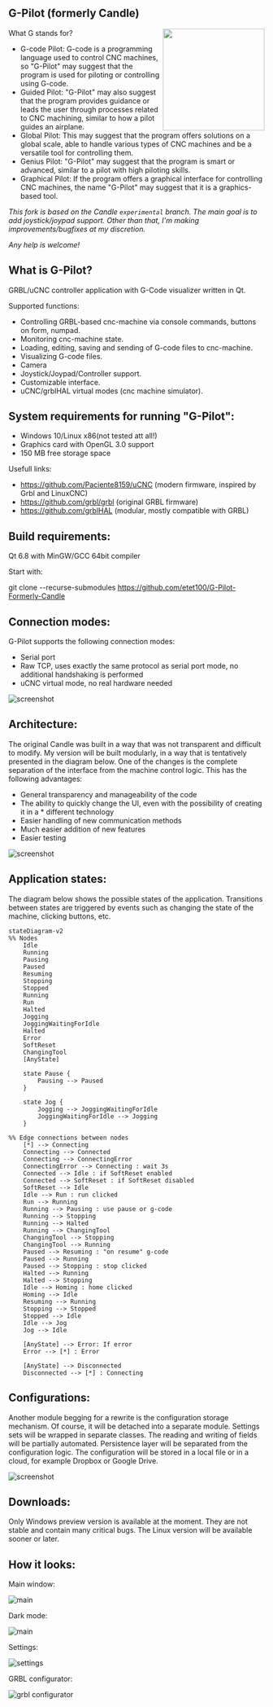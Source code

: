 G-Pilot (formerly Candle)
-----------
<img src="screenshots/gpilot_big.jpg" width="200" height="200" align="right">
What G stands for?

- G-code Pilot: G-code is a programming language used to control CNC machines, so "G-Pilot" may suggest that the program is used for piloting or controlling using G-code.
- Guided Pilot: "G-Pilot" may also suggest that the program provides guidance or leads the user through processes related to CNC machining, similar to how a pilot guides an airplane.
- Global Pilot: This may suggest that the program offers solutions on a global scale, able to handle various types of CNC machines and be a versatile tool for controlling them.
- Genius Pilot: "G-Pilot" may suggest that the program is smart or advanced, similar to a pilot with high piloting skills.
- Graphical Pilot: If the program offers a graphical interface for controlling CNC machines, the name "G-Pilot" may suggest that it is a graphics-based tool.

*This fork is based on the Candle `experimental` branch. The main goal is to add joystick/joypad support. Other than that, I'm making improvements/bugfixes at my discretion.*

*Any help is welcome!*

What is G-Pilot?
-----------

GRBL/uCNC controller application with G-Code visualizer written in Qt.

Supported functions:
* Controlling GRBL-based cnc-machine via console commands, buttons on form, numpad.
* Monitoring cnc-machine state.
* Loading, editing, saving and sending of G-code files to cnc-machine.
* Visualizing G-code files.
* Camera 
* Joystick/Joypad/Controller support.
* Customizable interface.
* uCNC/grblHAL virtual modes (cnc machine simulator).

System requirements for running "G-Pilot":
-------------------
* Windows 10/Linux x86(not tested att all!)
* Graphics card with OpenGL 3.0 support
* 150 MB free storage space

Usefull links:

* https://github.com/Paciente8159/uCNC (modern firmware, inspired by Grbl and LinuxCNC)
* https://github.com/grbl/grbl (original GRBL firmware)
* https://github.com/grblHAL (modular, mostly compatible with GRBL)

Build requirements:
-------------------
Qt 6.8 with MinGW/GCC 64bit compiler

Start with:

git clone --recurse-submodules https://github.com/etet100/G-Pilot-Formerly-Candle

Connection modes:
-----------------

G-Pilot supports the following connection modes:
* Serial port
* Raw TCP, uses exactly the same protocol as serial port mode, no additional handshaking is performed
* uCNC virtual mode, no real hardware needed

![screenshot](/screenshots/screenshot_connection_modes.png)

Architecture:
-------------

The original Candle was built in a way that was not transparent and difficult to modify. My version will be built modularly, in a way that is tentatively presented in the diagram below. One of the changes is the complete separation of the interface from the machine control logic. This has the following advantages:

* General transparency and manageability of the code
* The ability to quickly change the UI, even with the possibility of creating it in a * different technology
* Easier handling of new communication methods
* Much easier addition of new features
* Easier testing

![screenshot](/screenshots/arch1.png)

Application states:
-------------------

The diagram below shows the possible states of the application. Transitions between states are triggered by events such as changing the state of the machine, clicking buttons, etc.

```mermaid
stateDiagram-v2
%% Nodes
    Idle
    Running
    Pausing
    Paused
    Resuming
    Stopping
    Stopped
    Running
    Run
    Halted
    Jogging
    JoggingWaitingForIdle
    Halted
    Error
    SoftReset
    ChangingTool
    [AnyState]

    state Pause {
        Pausing --> Paused
    }

    state Jog {
        Jogging --> JoggingWaitingForIdle
        JoggingWaitingForIdle --> Jogging
    }

%% Edge connections between nodes
    [*] --> Connecting
    Connecting --> Connected
    Connecting --> ConnectingError
    ConnectingError --> Connecting : wait 3s
    Connected --> Idle : if SoftReset enabled
    Connected --> SoftReset : if SoftReset disabled
    SoftReset --> Idle
    Idle --> Run : run clicked
    Run --> Running
    Running --> Pausing : use pause or g-code
    Running --> Stopping
    Running --> Halted
    Running --> ChangingTool
    ChangingTool --> Stopping
    ChangingTool --> Running
    Paused --> Resuming : "on resume" g-code
    Paused --> Running
    Paused --> Stopping : stop clicked
    Halted --> Running
    Halted --> Stopping
    Idle --> Homing : home clicked
    Homing --> Idle
    Resuming --> Running
    Stopping --> Stopped
    Stopped --> Idle
    Idle --> Jog
    Jog --> Idle

    [AnyState] --> Error: If error
    Error --> [*] : Error

    [AnyState] --> Disconnected
    Disconnected --> [*] : Connecting
```

Configurations:
---------------

Another module begging for a rewrite is the configuration storage mechanism. Of course, it will be detached into a separate module. Settings sets will be wrapped in separate classes. The reading and writing of fields will be partially automated. Persistence layer will be separated from the configuration logic. The configuration will be stored in a local file or in a cloud, for example Dropbox or Google Drive.

![screenshot](/screenshots/arch2.png)

Downloads:
----------
Only Windows preview version is available at the moment. They are not stable and contain many critical bugs. The Linux version will be available sooner or later.

How it looks:
-------------

Main window:

![main](/screenshots/screenshot_main_light.png)

Dark mode:

![main](/screenshots/screenshot_main_dark.png)

Settings:

![settings](/screenshots/screenshot_settings.png)

GRBL configurator:

![grbl configurator](/screenshots/screenshot_grbl_configurator.png)
